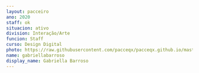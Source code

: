 ```yaml
---
layout: pacceiro
ano: 2020
staff: ok
situacion: ativo
division: Interação/Arte
funcion: Staff
curso: Design Digital
photo: https://raw.githubusercontent.com/pacceqx/pacceqx.github.io/master/assets/img/uploads/gabi.png
name: gabriellabarroso
display_name: Gabriella Barroso
---
```


